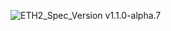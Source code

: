 ![ETH2_Spec_Version v1.1.0-alpha.7](https://img.shields.io/badge/ETH2_Spec_Version-v1.1.0.alpha.7-2e86c1.svg)
